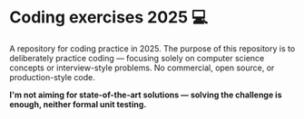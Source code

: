 # Coding exercises 2025 💻

A repository for coding practice in 2025.
The purpose of this repository is to deliberately practice coding — focusing solely on computer science concepts or interview-style problems. No commercial, open source, or production-style code.

**I'm not aiming for state-of-the-art solutions — solving the challenge is enough, neither formal unit testing.**